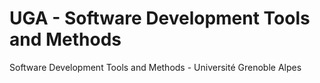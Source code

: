# UGA - Software Development Tools and Methods
Software Development Tools and Methods - Université Grenoble Alpes
